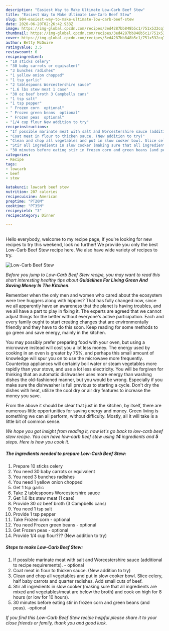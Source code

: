 ```yaml
---
description: "Easiest Way to Make Ultimate Low-Carb Beef Stew"
title: "Easiest Way to Make Ultimate Low-Carb Beef Stew"
slug: 904-easiest-way-to-make-ultimate-low-carb-beef-stew
date: 2020-06-20T02:26:42.933Z
image: https://img-global.cpcdn.com/recipes/3ed4287bb848b5c1/751x532cq70/low-carb-beef-stew-recipe-main-photo.jpg
thumbnail: https://img-global.cpcdn.com/recipes/3ed4287bb848b5c1/751x532cq70/low-carb-beef-stew-recipe-main-photo.jpg
cover: https://img-global.cpcdn.com/recipes/3ed4287bb848b5c1/751x532cq70/low-carb-beef-stew-recipe-main-photo.jpg
author: Betty McGuire
ratingvalue: 3.5
reviewcount: 6
recipeingredient:
- "10 sticks celery"
- "30 baby carrots or equivalent"
- "3 bunches radishes"
- "1 yellow onion chopped"
- "1 tsp garlic"
- "2 tablespoons Worcestershire sauce"
- "1.6 lbs stew meat 1 case"
- "30 oz beef broth 3 Campbells cans"
- "1 tsp salt"
- "1 tsp pepper"
- " Frozen corn  optional"
- " Frozen green beans  optional"
- " Frozen peas  optional"
- "1/4 cup flour New addition to try"
recipeinstructions:
- "If possible marinate meat with salt and Worcestershire sauce (additional to recipe requirements). - optional"
- "Coat meat in flour to thicken sauce. (New addition to try)"
- "Clean and chop all vegetables and put in slow cooker bowl. Slice celery, half baby carrots and quarter radishes. Add small cuts of beef."
- "Stir all ingredients in slow cooker (making sure that all ingredients are mixed and vegetables/meat are below the broth) and cook on high for 8 hours (or low for 10 hours)."
- "30 minutes before eating stir in frozen corn and green beans (and peas). -optional"
categories:
- Recipe
tags:
- lowcarb
- beef
- stew

katakunci: lowcarb beef stew 
nutrition: 207 calories
recipecuisine: American
preptime: "PT20M"
cooktime: "PT35M"
recipeyield: "3"
recipecategory: Dinner

---
```

<br>
Hello everybody, welcome to my recipe page, If you're looking for new recipes to try this weekend, look no further! We provide you only the best Low-Carb Beef Stew recipe here. We also have wide variety of recipes to try.
<br>


![Low-Carb Beef Stew](https://img-global.cpcdn.com/recipes/3ed4287bb848b5c1/751x532cq70/low-carb-beef-stew-recipe-main-photo.jpg)

<i>Before you jump to Low-Carb Beef Stew recipe, you may want to read this short interesting healthy tips about 
<strong>Guidelines For Living Green And Saving Money In The Kitchen</strong>.</i>
</br>

Remember when the only men and women who cared about the ecosystem were tree huggers along with hippies? That has fully changed now, since we all apparently have an awareness that the planet is having troubles, and we all have a part to play in fixing it. The experts are agreed that we cannot adjust things for the better without everyone's active participation. Each and every family ought to start creating changes that are environmentally friendly and they have to do this soon. Keep reading for some methods to go green and save energy, mainly in the kitchen.

You may possibly prefer preparing food with your oven, but using a microwave instead will cost you a lot less money. The energy used by cooking in an oven is greater by 75%, and perhaps this small amount of knowledge will spur you on to use the microwave more frequently. Countertop appliances will certainly boil water or steam vegetables more rapidly than your stove, and use a lot less electricity. You will be forgiven for thinking that an automatic dishwasher uses more energy than washing dishes the old-fashioned manner, but you would be wrong. Especially if you make sure the dishwasher is full previous to starting a cycle. Don't dry the dishes with heat, utilize the cool dry or air dry features to increase the money you save.

From the above it should be clear that just in the kitchen, by itself, there are numerous little opportunities for saving energy and money. Green living is something we can all perform, without difficulty. Mostly, all it will take is a little bit of common sense.


<i>We hope you got insight from reading it, now let's go back to low-carb beef stew recipe. You can have low-carb beef stew using <strong>14</strong> ingredients and <strong>5</strong> steps. Here is how you cook it.
</i>

##### The ingredients needed to prepare Low-Carb Beef Stew:

1. Prepare 10 sticks celery
1. You need 30 baby carrots or equivalent
1. You need 3 bunches radishes
1. You need 1 yellow onion chopped
1. Get 1 tsp garlic
1. Take 2 tablespoons Worcestershire sauce
1. Get 1.6 lbs stew meat (1 case)
1. Provide 30 oz beef broth (3 Campbells cans)
1. You need 1 tsp salt
1. Provide 1 tsp pepper
1. Take  Frozen corn - optional
1. You need  Frozen green beans - optional
1. Get  Frozen peas - optional
1. Provide 1/4 cup flour??? (New addition to try)


##### Steps to make Low-Carb Beef Stew:

1. If possible marinate meat with salt and Worcestershire sauce (additional to recipe requirements). - optional
1. Coat meat in flour to thicken sauce. (New addition to try)
1. Clean and chop all vegetables and put in slow cooker bowl. Slice celery, half baby carrots and quarter radishes. Add small cuts of beef.
1. Stir all ingredients in slow cooker (making sure that all ingredients are mixed and vegetables/meat are below the broth) and cook on high for 8 hours (or low for 10 hours).
1. 30 minutes before eating stir in frozen corn and green beans (and peas). -optional


<i>If you find this Low-Carb Beef Stew recipe helpful please share it to your close friends or family, thank you and good luck.</i>

